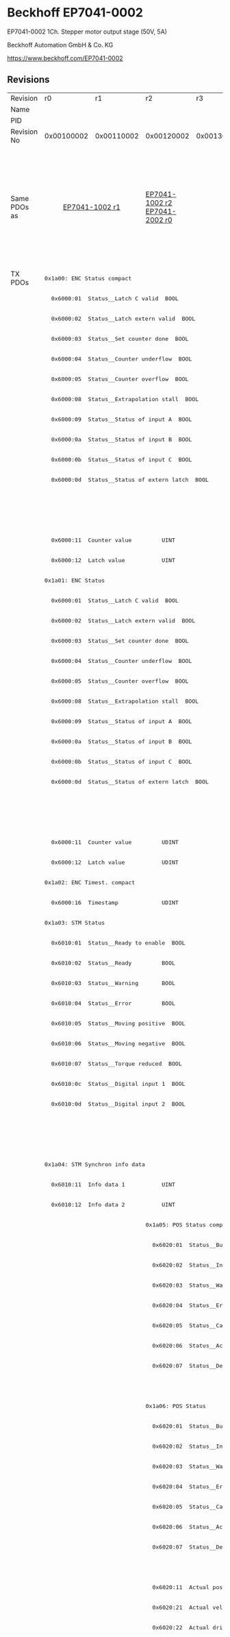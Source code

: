 # Beckhoff EP7041-0002

EP7041-0002 1Ch. Stepper motor output stage (50V, 5A)

Beckhoff Automation GmbH & Co. KG

https://www.beckhoff.com/EP7041-0002

## Revisions
<table>
<tr >
<td>Revision</td>
<td>r0</td>
<td>r1</td>
<td>r2</td>
<td>r3</td>
<td>r4</td>
<td>r5</td>
<td>r6</td>
<td>r7</td>
<td>r8</td>
<td>r9</td>
</tr>
<tr >
<td>Name</td>
<td colspan=10 align="center">EP7041-0002 1Ch. Stepper motor output stage (50V, 5A)</td>
</tr>
<tr >
<td>PID</td>
<td colspan=10 align="center">0x1b814052</td>
</tr>
<tr >
<td>Revision No</td>
<td>0x00100002</td>
<td>0x00110002</td>
<td>0x00120002</td>
<td>0x00130002</td>
<td>0x00140002</td>
<td>0x00150002</td>
<td>0x00160002</td>
<td>0x00170002</td>
<td>0x00180002</td>
<td>0x00190002</td>
</tr>
<tr >
<td>Same PDOs as</td>
<td colspan=2 align="center"><a href="EP7041-1002">EP7041-1002 r1</a></td>
<td><a href="EP7041-1002">EP7041-1002 r2</a><br/><a href="EP7041-2002">EP7041-2002 r0</a></td>
<td colspan=4 align="center"><a href="EP7041-1002">EP7041-1002 r3</a><br/><a href="EP7041-1002">EP7041-1002 r4</a><br/><a href="EP7041-1002">EP7041-1002 r5</a><br/><a href="EP7041-1002">EP7041-1002 r6</a><br/><a href="EP7041-2002">EP7041-2002 r3</a><br/><a href="EP7041-2002">EP7041-2002 r4</a><br/><a href="EP7041-2002">EP7041-2002 r5</a><br/><a href="EP7041-2002">EP7041-2002 r6</a></td>
<td><a href="EP7041-1002">EP7041-1002 r7</a><br/><a href="EP7041-2002">EP7041-2002 r7</a></td>
<td><a href="EP7041-1002">EP7041-1002 r8</a><br/><a href="EP7041-2002">EP7041-2002 r8</a><br/><a href="EPP7041-1002">EPP7041-1002 r0</a><br/><a href="EPP7041-1002">EPP7041-1002 r1</a><br/><a href="ER7041-0002">ER7041-0002 r8</a><br/><a href="ER7041-1002">ER7041-1002 r8</a><br/><a href="ER7041-2002">ER7041-2002 r8</a></td>
<td><a href="EP7041-1002">EP7041-1002 r9</a><br/><a href="EP7041-2002">EP7041-2002 r9</a><br/><a href="ER7041-0002">ER7041-0002 r9</a><br/><a href="ER7041-1002">ER7041-1002 r9</a><br/><a href="ER7041-2002">ER7041-2002 r9</a></td>
</tr>
<tr class="txpdo">
<td rowspan=74 valign=top>TX PDOs</td>
<td colspan=10 align="left"><pre>0x1a00: ENC Status compact</pre></td>
<td></td>
</tr>
<tr class="txpdo">
<td colspan=10 align="left"><pre>  0x6000:01  Status__Latch C valid  BOOL</pre></td>
</tr>
<tr class="txpdo">
<td colspan=10 align="left"><pre>  0x6000:02  Status__Latch extern valid  BOOL</pre></td>
</tr>
<tr class="txpdo">
<td colspan=10 align="left"><pre>  0x6000:03  Status__Set counter done  BOOL</pre></td>
</tr>
<tr class="txpdo">
<td colspan=10 align="left"><pre>  0x6000:04  Status__Counter underflow  BOOL</pre></td>
</tr>
<tr class="txpdo">
<td colspan=10 align="left"><pre>  0x6000:05  Status__Counter overflow  BOOL</pre></td>
</tr>
<tr class="txpdo">
<td colspan=10 align="left"><pre>  0x6000:08  Status__Extrapolation stall  BOOL</pre></td>
</tr>
<tr class="txpdo">
<td colspan=10 align="left"><pre>  0x6000:09  Status__Status of input A  BOOL</pre></td>
</tr>
<tr class="txpdo">
<td colspan=10 align="left"><pre>  0x6000:0a  Status__Status of input B  BOOL</pre></td>
</tr>
<tr class="txpdo">
<td colspan=10 align="left"><pre>  0x6000:0b  Status__Status of input C  BOOL</pre></td>
</tr>
<tr class="txpdo">
<td colspan=10 align="left"><pre>  0x6000:0d  Status__Status of extern latch  BOOL</pre></td>
</tr>
<tr class="txpdo">
<td colspan=7 align="left"></td>
<td colspan=3 align="left"><pre>  0x6000:0e  Status__Sync error    BOOL</pre></td>
</tr>
<tr class="txpdo">
<td colspan=7 align="left"></td>
<td colspan=3 align="left"><pre>  0x6000:10  Status__TxPDO Toggle  BOOL</pre></td>
</tr>
<tr class="txpdo">
<td colspan=10 align="left"><pre>  0x6000:11  Counter value         UINT</pre></td>
</tr>
<tr class="txpdo">
<td colspan=10 align="left"><pre>  0x6000:12  Latch value           UINT</pre></td>
</tr>
<tr class="txpdo">
<td colspan=10 align="left"><pre>0x1a01: ENC Status</pre></td>
</tr>
<tr class="txpdo">
<td colspan=10 align="left"><pre>  0x6000:01  Status__Latch C valid  BOOL</pre></td>
</tr>
<tr class="txpdo">
<td colspan=10 align="left"><pre>  0x6000:02  Status__Latch extern valid  BOOL</pre></td>
</tr>
<tr class="txpdo">
<td colspan=10 align="left"><pre>  0x6000:03  Status__Set counter done  BOOL</pre></td>
</tr>
<tr class="txpdo">
<td colspan=10 align="left"><pre>  0x6000:04  Status__Counter underflow  BOOL</pre></td>
</tr>
<tr class="txpdo">
<td colspan=10 align="left"><pre>  0x6000:05  Status__Counter overflow  BOOL</pre></td>
</tr>
<tr class="txpdo">
<td colspan=10 align="left"><pre>  0x6000:08  Status__Extrapolation stall  BOOL</pre></td>
</tr>
<tr class="txpdo">
<td colspan=10 align="left"><pre>  0x6000:09  Status__Status of input A  BOOL</pre></td>
</tr>
<tr class="txpdo">
<td colspan=10 align="left"><pre>  0x6000:0a  Status__Status of input B  BOOL</pre></td>
</tr>
<tr class="txpdo">
<td colspan=10 align="left"><pre>  0x6000:0b  Status__Status of input C  BOOL</pre></td>
</tr>
<tr class="txpdo">
<td colspan=10 align="left"><pre>  0x6000:0d  Status__Status of extern latch  BOOL</pre></td>
</tr>
<tr class="txpdo">
<td colspan=7 align="left"></td>
<td colspan=3 align="left"><pre>  0x6000:0e  Status__Sync error    BOOL</pre></td>
</tr>
<tr class="txpdo">
<td colspan=7 align="left"></td>
<td colspan=3 align="left"><pre>  0x6000:10  Status__TxPDO Toggle  BOOL</pre></td>
</tr>
<tr class="txpdo">
<td colspan=10 align="left"><pre>  0x6000:11  Counter value         UDINT</pre></td>
</tr>
<tr class="txpdo">
<td colspan=10 align="left"><pre>  0x6000:12  Latch value           UDINT</pre></td>
</tr>
<tr class="txpdo">
<td colspan=10 align="left"><pre>0x1a02: ENC Timest. compact</pre></td>
</tr>
<tr class="txpdo">
<td colspan=10 align="left"><pre>  0x6000:16  Timestamp             UDINT</pre></td>
</tr>
<tr class="txpdo">
<td colspan=10 align="left"><pre>0x1a03: STM Status</pre></td>
</tr>
<tr class="txpdo">
<td colspan=10 align="left"><pre>  0x6010:01  Status__Ready to enable  BOOL</pre></td>
</tr>
<tr class="txpdo">
<td colspan=10 align="left"><pre>  0x6010:02  Status__Ready         BOOL</pre></td>
</tr>
<tr class="txpdo">
<td colspan=10 align="left"><pre>  0x6010:03  Status__Warning       BOOL</pre></td>
</tr>
<tr class="txpdo">
<td colspan=10 align="left"><pre>  0x6010:04  Status__Error         BOOL</pre></td>
</tr>
<tr class="txpdo">
<td colspan=10 align="left"><pre>  0x6010:05  Status__Moving positive  BOOL</pre></td>
</tr>
<tr class="txpdo">
<td colspan=10 align="left"><pre>  0x6010:06  Status__Moving negative  BOOL</pre></td>
</tr>
<tr class="txpdo">
<td colspan=10 align="left"><pre>  0x6010:07  Status__Torque reduced  BOOL</pre></td>
</tr>
<tr class="txpdo">
<td colspan=10 align="left"><pre>  0x6010:0c  Status__Digital input 1  BOOL</pre></td>
</tr>
<tr class="txpdo">
<td colspan=10 align="left"><pre>  0x6010:0d  Status__Digital input 2  BOOL</pre></td>
</tr>
<tr class="txpdo">
<td colspan=7 align="left"></td>
<td colspan=3 align="left"><pre>  0x6010:0e  Status__Sync error    BOOL</pre></td>
</tr>
<tr class="txpdo">
<td colspan=7 align="left"></td>
<td colspan=3 align="left"><pre>  0x6010:10  Status__TxPDO Toggle  BOOL</pre></td>
</tr>
<tr class="txpdo">
<td colspan=10 align="left"><pre>0x1a04: STM Synchron info data</pre></td>
</tr>
<tr class="txpdo">
<td colspan=10 align="left"><pre>  0x6010:11  Info data 1           UINT</pre></td>
</tr>
<tr class="txpdo">
<td colspan=10 align="left"><pre>  0x6010:12  Info data 2           UINT</pre></td>
</tr>
<tr class="txpdo">
<td colspan=2 align="left"></td>
<td colspan=8 align="left"><pre>0x1a05: POS Status compact</pre></td>
</tr>
<tr class="txpdo">
<td colspan=2 align="left"></td>
<td colspan=8 align="left"><pre>  0x6020:01  Status__Busy          BOOL</pre></td>
</tr>
<tr class="txpdo">
<td colspan=2 align="left"></td>
<td colspan=8 align="left"><pre>  0x6020:02  Status__In-Target     BOOL</pre></td>
</tr>
<tr class="txpdo">
<td colspan=2 align="left"></td>
<td colspan=8 align="left"><pre>  0x6020:03  Status__Warning       BOOL</pre></td>
</tr>
<tr class="txpdo">
<td colspan=2 align="left"></td>
<td colspan=8 align="left"><pre>  0x6020:04  Status__Error         BOOL</pre></td>
</tr>
<tr class="txpdo">
<td colspan=2 align="left"></td>
<td colspan=8 align="left"><pre>  0x6020:05  Status__Calibrated    BOOL</pre></td>
</tr>
<tr class="txpdo">
<td colspan=2 align="left"></td>
<td colspan=8 align="left"><pre>  0x6020:06  Status__Accelerate    BOOL</pre></td>
</tr>
<tr class="txpdo">
<td colspan=2 align="left"></td>
<td colspan=8 align="left"><pre>  0x6020:07  Status__Decelerate    BOOL</pre></td>
</tr>
<tr class="txpdo">
<td colspan=9 align="left"></td>
<td><pre>  0x6020:08  Status__Ready to execute  BOOL</pre></td>
</tr>
<tr class="txpdo">
<td colspan=2 align="left"></td>
<td colspan=8 align="left"><pre>0x1a06: POS Status</pre></td>
</tr>
<tr class="txpdo">
<td colspan=2 align="left"></td>
<td colspan=8 align="left"><pre>  0x6020:01  Status__Busy          BOOL</pre></td>
</tr>
<tr class="txpdo">
<td colspan=2 align="left"></td>
<td colspan=8 align="left"><pre>  0x6020:02  Status__In-Target     BOOL</pre></td>
</tr>
<tr class="txpdo">
<td colspan=2 align="left"></td>
<td colspan=8 align="left"><pre>  0x6020:03  Status__Warning       BOOL</pre></td>
</tr>
<tr class="txpdo">
<td colspan=2 align="left"></td>
<td colspan=8 align="left"><pre>  0x6020:04  Status__Error         BOOL</pre></td>
</tr>
<tr class="txpdo">
<td colspan=2 align="left"></td>
<td colspan=8 align="left"><pre>  0x6020:05  Status__Calibrated    BOOL</pre></td>
</tr>
<tr class="txpdo">
<td colspan=2 align="left"></td>
<td colspan=8 align="left"><pre>  0x6020:06  Status__Accelerate    BOOL</pre></td>
</tr>
<tr class="txpdo">
<td colspan=2 align="left"></td>
<td colspan=8 align="left"><pre>  0x6020:07  Status__Decelerate    BOOL</pre></td>
</tr>
<tr class="txpdo">
<td colspan=9 align="left"></td>
<td><pre>  0x6020:08  Status__Ready to execute  BOOL</pre></td>
</tr>
<tr class="txpdo">
<td colspan=2 align="left"></td>
<td colspan=8 align="left"><pre>  0x6020:11  Actual position       UDINT</pre></td>
</tr>
<tr class="txpdo">
<td colspan=2 align="left"></td>
<td colspan=8 align="left"><pre>  0x6020:21  Actual velocity       INT</pre></td>
</tr>
<tr class="txpdo">
<td colspan=2 align="left"></td>
<td colspan=8 align="left"><pre>  0x6020:22  Actual drive time     UDINT</pre></td>
</tr>
<tr class="txpdo">
<td colspan=8 align="left"></td>
<td colspan=2 align="left"><pre>0x1a07: STM Internal position</pre></td>
</tr>
<tr class="txpdo">
<td colspan=8 align="left"></td>
<td colspan=2 align="left"><pre>  0x6010:14  Internal position     UDINT</pre></td>
</tr>
<tr class="txpdo">
<td colspan=8 align="left"></td>
<td colspan=2 align="left"><pre>0x1a08: STM External position</pre></td>
</tr>
<tr class="txpdo">
<td colspan=8 align="left"></td>
<td colspan=2 align="left"><pre>  0x6010:15  External position     UDINT</pre></td>
</tr>
<tr class="txpdo">
<td colspan=9 align="left"></td>
<td><pre>0x1a09: POS Actual position lag</pre></td>
</tr>
<tr class="txpdo">
<td colspan=9 align="left"></td>
<td><pre>  0x6020:23  Actual position lag   DINT</pre></td>
</tr>
<tr >
<td>RxPDOs</td>
<td colspan=10 align="left"></td>
</tr>
</table>
